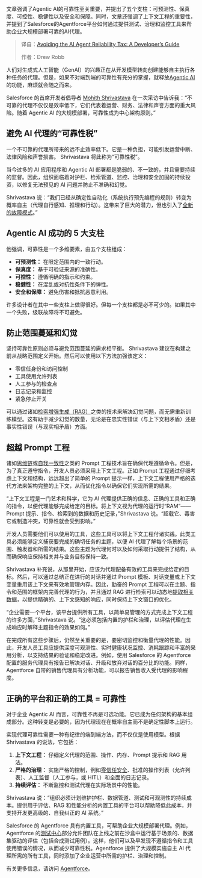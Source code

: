 <!--
title: 避免AI代理可靠性税：开发者指南
cover: https://cdn.thenewstack.io/media/2025/08/b2fa5cf9-ai-agent-reliability-tax.jpg
summary: 文章强调了Agentic AI的可靠性至关重要，并提出了五个支柱：可预测性、保真度、可控性、稳健性以及安全和保障。同时，文章还强调了上下文工程的重要性，并提到了Salesforce的Agentforce平台如何通过提供测试、治理和监控工具来帮助企业大规模部署可靠的AI代理。
-->

文章强调了Agentic AI的可靠性至关重要，并提出了五个支柱：可预测性、保真度、可控性、稳健性以及安全和保障。同时，文章还强调了上下文工程的重要性，并提到了Salesforce的Agentforce平台如何通过提供测试、治理和监控工具来帮助企业大规模部署可靠的AI代理。

> 译自：[Avoiding the AI Agent Reliability Tax: A Developer’s Guide](https://thenewstack.io/avoiding-the-ai-agent-reliability-tax-a-developers-guide/)
> 
> 作者：Drew Robb

人们对生成式人工智能（GenAI）的兴趣正在从开发模型转向创建能够自主执行各种任务的代理。但是，如果不对端到端的可靠性有充分的掌握，就释放[Agentic AI](https://thenewstack.io/ai-agents-a-comprehensive-introduction-for-developers/)的功能，麻烦就会随之而来。

Salesforce 的首席开发者倡导者 [Mohith Shrivastava](https://www.linkedin.com/in/mohith-shrivastava/) 在一次采访中告诉我：“不可靠的代理不仅仅是效率低下，它们代表着运营、财务、法律和声誉方面的重大风险。随着 Agentic AI 的大规模部署，可靠性成为中心架构原则。”

## 避免 AI 代理的“可靠性税”

一个不可靠的代理所带来的远不止效率低下。它是一种负担，可能引发运营中断、法律风险和声誉损害。 Shrivastava 将此称为“可靠性税”。

当今过多的 AI 应用程序和 Agentic AI 部署都是脆弱的、不一致的，并且需要持续的监督。因此，组织面临着对护栏、检索管道、监控、治理和安全加固的持续投资，以修复无法预见的 AI 问题并防止不准确和幻觉。

Shrivastava 说：“我们已经从确定性自动化（系统执行预先编程的规则）转变为概率自主（代理自行感知、推理和行动）。这带来了巨大的潜力，但也引入了[全新的故障模式](https://thenewstack.io/mcp-a-practical-security-blueprint-for-developers)。”

## Agentic AI 成功的 5 大支柱

他强调，可靠性是一个多维要素，由五个支柱组成：

* **可预测性：** 在限定范围内的一致行动。
* **保真度：** 基于可验证来源的准确性。
* **可控性：** 遵循明确的指示和约束。
* **稳健性：** 在混乱或对抗性条件下的弹性。
* **安全和保障：** 避免伤害和抵抗恶意利用。

许多设计者在其中一些支柱上做得很好。但每一个支柱都是必不可少的。如果其中一个失败，级联故障将不可避免。

## 防止范围蔓延和幻觉

坚持可靠性原则必须与避免范围蔓延的需求相平衡。 Shrivastava 建议在构建之前从战略范围定义开始。然后可以使用以下方法加强该定义：

* 零信任身份和访问控制
* 工具使用允许列表
* 人工参与的检查点
* 日志记录和监控
* 紧急停止开关

可以通过诸如[检索增强生成（RAG）](https://thenewstack.io/no-mcp-hasnt-killed-rag-in-fact-theyre-complementary)之类的技术来解决幻觉问题，而无需重新训练模型。这有助于减少幻觉的数量，无论是在忠实性错误（与上下文相矛盾）还是事实性错误（与现实相矛盾）方面。

## 超越 Prompt 工程

诸如[思维链](https://towardsdatascience.com/short-and-sweet-enhancing-llm-performance-with-constrained-chain-of-thought-c4479361d995/)或[自我一致性](https://towardsdatascience.com/achieving-greater-self-consistency-in-large-language-models-6e6cb5f3c5b7/)之类的 Prompt 工程技术旨在确保代理遵循命令。但是，为了真正遵守指令，开发人员必须采用上下文工程。正如 Prompt 工程通过仔细考虑上下文和结构，远远超出了简单的 Prompt 提示一样，上下文工程使用严格的迭代方法来架构完整的上下文，从而优化指令以确保它们实现所需的结果。

“上下文工程是一门艺术和科学，它为 AI 代理提供正确的信息、正确的工具和正确的指令，以便代理能够完成给定的目标。将上下文视为代理的运行时“RAM”——Prompt 提示、指令、检索到的数据和历史记录，”Shrivastava 说。“超载它、毒害它或制造冲突，可靠性就会受到影响。”

开发人员需要他们可以使用的工具，这些工具可以将上下文工程付诸实践。此类工具必须能够定义捕获要完成的确切任务的主题，以便 AI 代理了解每个场景的范围、触发器和所需的结果。这些主题为代理何时以及如何采取行动提供了结构，从而确保响应保持相关并与业务目标保持一致。

Shrivastava 补充说，从那里开始，应该为代理配备有效的工具来完成给定的目标。然后，可以通过总结正在进行的对话并通过 Prompt 模板、对话变量或上下文变量重用该上下文来有效地管理内存。因此，勤奋的 Prompt 工程可以在主题、指令和范围的框架内完善代理的行为，并且通过 RAG 进行检索可以动态地[提取相关数据](https://thenewstack.io/beyond-ai-models-data-platform-requirements-for-agentic-ai)，以提供精确的、上下文感知的响应，同时保持上下文窗口的优化。

“企业需要一个平台，该平台提供所有工具，以简单易管理的方式完成上下文工程的许多方面，”Shrivastava 说。“这必须包括内置的护栏和治理，以评估代理在生成响应时解释主题指令的效果如何。”

在完成所有这些步骤后，仍然至关重要的是，要密切监控和衡量代理的性能。因此，开发人员工具应提供深度可观测性、实时健康状况监控、消耗跟踪和丰富的采用分析，以支持结果的验证和稳定改进。例如，使用 Salesforce 的 Agentforce 配置的服务代理具有报告已解决对话、升级和放弃对话的百分比的功能。同样，Agentforce 自带的销售代理具有分析功能，可以报告销售收入受代理的影响程度。

## 正确的平台和正确的工具 = 可靠性

对于企业 Agentic AI 而言，可靠性不再是可选功能。它已成为任何架构的基本组成部分。这种转变是必要的，因为代理现在在概率自主而不是确定性脚本上运行。

实现代理可靠性需要一种有纪律的端到端方法，而不仅仅是使用模型。根据 Shrivastava 的说法，它包括：

1. **上下文工程：** 仔细定义代理的范围、操作、内存、Prompt 提示和 RAG 用法。
2. **严格的治理：** 实施严格的控制，例如[零信任安全](https://thenewstack.io/what-is-zero-trust-security/ "zero trust security")、批准的操作列表（允许列表）、人工监督（人工参与，或 HITL）和全面的日志记录。
3. **持续评估：** 不断监控和测试代理在实际场景中的性能。

Shrivastava 说：“组织必须计划维护护栏、数据管道、测试和可观测性的持续成本。提供用于评估、RAG 和性能分析的内置工具的平台可以帮助降低此成本，并支持开发更高级的、自我纠正的 AI 系统。”

Salesforce 的 Agentforce 具有内置工具，可帮助企业大规模部署代理。例如，Agentforce 的[测试中心](https://www.salesforce.com/news/press-releases/2024/11/20/agentforce-testing-center-announcement/)部分允许团队在上线之前在沙盒中运行基于场景的、数据集驱动的评估（包括合成测试用例）。这样，他们可以及早发现不遵循指令和工具使用错误的情况，从而减少可靠性税。Agentforce 提供了大规模实施自主 AI 代理所需的所有工具，同时添加了企业运营中所需的护栏、治理和控制。

有关更多信息，请访问 [Agentforce](https://www.salesforce.com/agentforce/)。